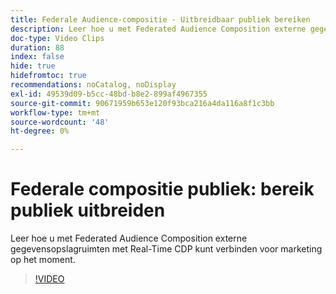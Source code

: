 ```yaml
---
title: Federale Audience-compositie - Uitbreidbaar publiek bereiken
description: Leer hoe u met Federated Audience Composition externe gegevensopslagruimten met Real-Time CDP kunt verbinden voor marketing op het moment.
doc-type: Video Clips
duration: 88
index: false
hide: true
hidefromtoc: true
recommendations: noCatalog, noDisplay
exl-id: 49539d09-b5cc-48bd-b8e2-899af4967355
source-git-commit: 90671959b653e120f93bca216a4da116a8f1c3bb
workflow-type: tm+mt
source-wordcount: '48'
ht-degree: 0%

---
```


# Federale compositie publiek: bereik publiek uitbreiden

Leer hoe u met Federated Audience Composition externe gegevensopslagruimten met Real-Time CDP kunt verbinden voor marketing op het moment.

<!-- 62_S508_3442517_87_federated-audience-composition-expanding-audience-reach -->
>[!VIDEO](https://video.tv.adobe.com/v/3459797/?learn=on&enablevpops=true&captions=dut)
